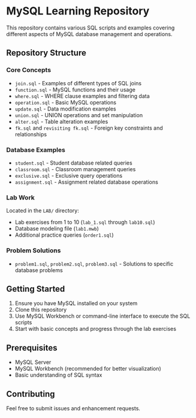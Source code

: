 # MySQL Learning Repository

This repository contains various SQL scripts and examples covering different aspects of MySQL database management and operations.

## Repository Structure

### Core Concepts
- `join.sql` - Examples of different types of SQL joins
- `function.sql` - MySQL functions and their usage
- `where.sql` - WHERE clause examples and filtering data
- `operation.sql` - Basic MySQL operations
- `update.sql` - Data modification examples
- `union.sql` - UNION operations and set manipulation
- `alter.sql` - Table alteration examples
- `fk.sql` and `revisiting fk.sql` - Foreign key constraints and relationships

### Database Examples
- `student.sql` - Student database related queries
- `classroom.sql` - Classroom management queries
- `exclusive.sql` - Exclusive query operations
- `assignment.sql` - Assignment related database operations

### Lab Work
Located in the `LAB/` directory:
- Lab exercises from 1 to 10 (`lab_1.sql` through `lab10.sql`)
- Database modeling file (`lab1.mwb`)
- Additional practice queries (`order1.sql`)

### Problem Solutions
- `problem1.sql`, `problem2.sql`, `problem3.sql` - Solutions to specific database problems

## Getting Started

1. Ensure you have MySQL installed on your system
2. Clone this repository
3. Use MySQL Workbench or command-line interface to execute the SQL scripts
4. Start with basic concepts and progress through the lab exercises

## Prerequisites

- MySQL Server
- MySQL Workbench (recommended for better visualization)
- Basic understanding of SQL syntax

## Contributing

Feel free to submit issues and enhancement requests.